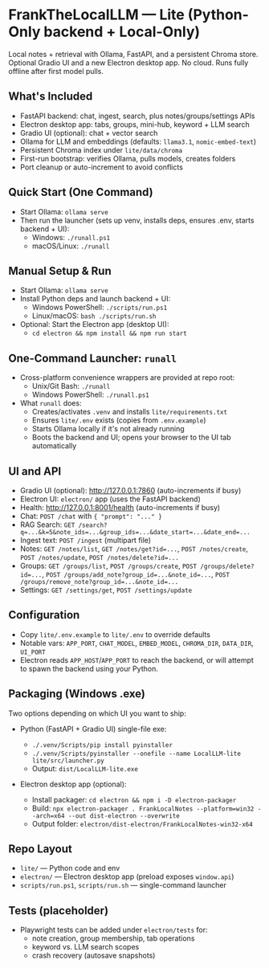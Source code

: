 # FrankTheLocalLLM — Lite (Python-Only backend + Local-Only)

Local notes + retrieval with Ollama, FastAPI, and a persistent Chroma store. Optional Gradio UI and a new Electron desktop app. No cloud. Runs fully offline after first model pulls.

## What's Included
- FastAPI backend: chat, ingest, search, plus notes/groups/settings APIs
- Electron desktop app: tabs, groups, mini-hub, keyword + LLM search
- Gradio UI (optional): chat + vector search
- Ollama for LLM and embeddings (defaults: `llama3.1`, `nomic-embed-text`)
- Persistent Chroma index under `lite/data/chroma`
- First-run bootstrap: verifies Ollama, pulls models, creates folders
- Port cleanup or auto-increment to avoid conflicts

## Quick Start (One Command)
- Start Ollama: `ollama serve`
- Then run the launcher (sets up venv, installs deps, ensures .env, starts backend + UI):
  - Windows: `./runall.ps1`
  - macOS/Linux: `./runall`

## Manual Setup & Run
- Start Ollama: `ollama serve`
- Install Python deps and launch backend + UI:
  - Windows PowerShell: `./scripts/run.ps1`
  - Linux/macOS: `bash ./scripts/run.sh`
- Optional: Start the Electron app (desktop UI):
  - `cd electron && npm install && npm run start`

## One-Command Launcher: `runall`
- Cross-platform convenience wrappers are provided at repo root:
  - Unix/Git Bash: `./runall`
  - Windows PowerShell: `./runall.ps1`
- What `runall` does:
  - Creates/activates `.venv` and installs `lite/requirements.txt`
  - Ensures `lite/.env` exists (copies from `.env.example`)
  - Starts Ollama locally if it's not already running
  - Boots the backend and UI; opens your browser to the UI tab automatically

## UI and API
- Gradio UI (optional): http://127.0.0.1:7860 (auto-increments if busy)
- Electron UI: `electron/` app (uses the FastAPI backend)
- Health: http://127.0.0.1:8001/health (auto-increments if busy)
- Chat: `POST /chat` with `{ "prompt": "..." }`
- RAG Search: `GET /search?q=...&k=5&note_ids=...&group_ids=...&date_start=...&date_end=...`
- Ingest text: `POST /ingest` (multipart file)
- Notes: `GET /notes/list`, `GET /notes/get?id=...`, `POST /notes/create`, `POST /notes/update`, `POST /notes/delete?id=...`
- Groups: `GET /groups/list`, `POST /groups/create`, `POST /groups/delete?id=...`, `POST /groups/add_note?group_id=...&note_id=...`, `POST /groups/remove_note?group_id=...&note_id=...`
- Settings: `GET /settings/get`, `POST /settings/update`

## Configuration
- Copy `lite/.env.example` to `lite/.env` to override defaults
- Notable vars: `APP_PORT`, `CHAT_MODEL`, `EMBED_MODEL`, `CHROMA_DIR`, `DATA_DIR`, `UI_PORT`
- Electron reads `APP_HOST`/`APP_PORT` to reach the backend, or will attempt to spawn the backend using your Python.

## Packaging (Windows .exe)

Two options depending on which UI you want to ship:

- Python (FastAPI + Gradio UI) single-file exe:
  - `./.venv/Scripts/pip install pyinstaller`
  - `./.venv/Scripts/pyinstaller --onefile --name LocalLLM-lite lite/src/launcher.py`
  - Output: `dist/LocalLLM-lite.exe`

- Electron desktop app (optional):
  - Install packager: `cd electron && npm i -D electron-packager`
  - Build: `npx electron-packager . FrankLocalNotes --platform=win32 --arch=x64 --out dist-electron --overwrite`
  - Output folder: `electron/dist-electron/FrankLocalNotes-win32-x64`

## Repo Layout
- `lite/` — Python code and env
- `electron/` — Electron desktop app (preload exposes `window.api`)
- `scripts/run.ps1`, `scripts/run.sh` — single-command launcher

## Tests (placeholder)
- Playwright tests can be added under `electron/tests` for:
  - note creation, group membership, tab operations
  - keyword vs. LLM search scopes
  - crash recovery (autosave snapshots)

